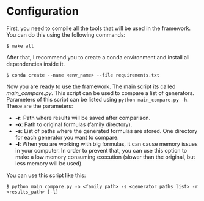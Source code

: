 # Configuration

First, you need to compile all the tools that will be used in the framework. You can do this using the following commands:

    $ make all

After that, I recommend you to create a conda environment and install all dependencies inside it. 

    $ conda create --name <env_name> --file requirements.txt

Now you are ready to use the framework. The main script its called *main_compare.py*. This script can be used to compare a list of generators. Parameters of this script can be listed using ``python main_compare.py -h``. These are the parameters:

* **-r**: Path where results will be saved after comparison.
* **-o**: Path to original formulas (family directory).
* **-s**: List of paths where the generated formulas are stored. One directory for each generator you want to compare.
* **-l**: When you are working with big formulas, it can cause memory issues in your computer. In order to prevent that, you can use this option to make a low memory consuming execution (slower than the original, but less memory will be used).

You can use this script like this:

    $ python main_compare.py -o <family_path> -s <generator_paths_list> -r <results_path> [-l]